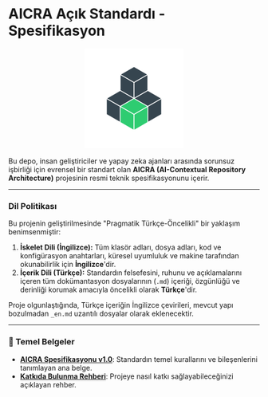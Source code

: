 # AICRA Açık Standardı - Spesifikasyon

<p align="center">
  <img src="https://raw.githubusercontent.com/aicra-os/.github/main/assets/aicra-logo.svg" alt="AICRA-OS Logo" width="200">
</p>

Bu depo, insan geliştiriciler ve yapay zeka ajanları arasında sorunsuz işbirliği için evrensel bir standart olan **AICRA (AI-Contextual Repository Architecture)** projesinin resmi teknik spesifikasyonunu içerir.

---

### Dil Politikası

Bu projenin geliştirilmesinde "Pragmatik Türkçe-Öncelikli" bir yaklaşım benimsenmiştir:

1.  **İskelet Dili (İngilizce):** Tüm klasör adları, dosya adları, kod ve konfigürasyon anahtarları, küresel uyumluluk ve makine tarafından okunabilirlik için **İngilizce**'dir.
2.  **İçerik Dili (Türkçe):** Standardın felsefesini, ruhunu ve açıklamalarını içeren tüm dokümantasyon dosyalarının (`.md`) içeriği, özgünlüğü ve derinliği korumak amacıyla öncelikli olarak **Türkçe**'dir.

Proje olgunlaştığında, Türkçe içeriğin İngilizce çevirileri, mevcut yapı bozulmadan `_en.md` uzantılı dosyalar olarak eklenecektir.

---

### 📜 Temel Belgeler

*   **[AICRA Spesifikasyonu v1.0](./AICRA_SPEC_v1.0.md)**: Standardın temel kurallarını ve bileşenlerini tanımlayan ana belge.
*   **[Katkıda Bulunma Rehberi](./CONTRIBUTING.md)**: Projeye nasıl katkı sağlayabileceğinizi açıklayan rehber.
